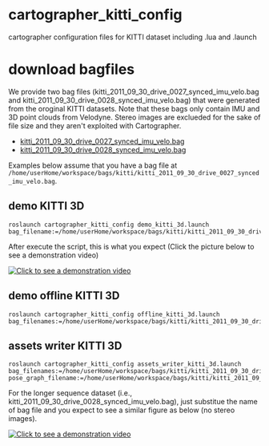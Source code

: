 # cartographer_kitti_config
cartographer configuration files for KITTI dataset including .lua and .launch

# download bagfiles
We provide two bag files (kitti_2011_09_30_drive_0027_synced_imu_velo.bag and kitti_2011_09_30_drive_0028_synced_imu_velo.bag) that were generated from the oroginal KITTI datasets. Note that these bags only contain IMU and 3D point clouds from Velodyne. Stereo images are exclueded for the sake of file size and they aren't exploited with Cartographer.

* [kitti_2011_09_30_drive_0027_synced_imu_velo.bag](https://drive.google.com/open?id=1KXX1tgWKL1D50oDpIjYe6UMDJKKTwW8U)
* [kitti_2011_09_30_drive_0028_synced_imu_velo.bag](https://drive.google.com/open?id=1Fu5OsjAzozjJ_Q2xdqkoq-gbmo9Mb7uL)


Examples below assume that you have a bag file at `/home/userHome/workspace/bags/kitti/kitti_2011_09_30_drive_0027_synced_imu_velo.bag`.

## demo KITTI 3D
```
roslaunch cartographer_kitti_config demo_kitti_3d.launch bag_filename:=/home/userHome/workspace/bags/kitti/kitti_2011_09_30_drive_0027_synced_imu_velo.bag
```
After execute the script, this is what you expect (Click the picture below to see a demonstration video)
  
[![Click to see a demonstration video](http://drive.google.com/uc?export=view&id=1xT_CpUWNchazHbj1URdJiahM7Jmd9QlU)](https://youtu.be/29Knm-phAyI)

## demo offline KITTI 3D
```
roslaunch cartographer_kitti_config offline_kitti_3d.launch bag_filenames:=/home/userHome/workspace/bags/kitti/kitti_2011_09_30_drive_0027_synced_imu_velo.bag
```
## assets writer KITTI 3D
```
roslaunch cartographer_kitti_config assets_writer_kitti_3d.launch bag_filenames:=/home/userHome/workspace/bags/kitti/kitti_2011_09_30_drive_0027_synced_imu_velo.bag pose_graph_filename:=/home/userHome/workspace/bags/kitti/kitti_2011_09_30_drive_0027_synced_imu_velo.bag.pbstream
```

For the longer sequence dataset (i.e., kitti_2011_09_30_drive_0028_synced_imu_velo.bag), just substitue the name of bag file and you expect to see a similar figure as below (no stereo images).

[![Click to see a demonstration video](http://drive.google.com/uc?export=view&id=1U2wUxhp15l5RxF3CckgjlxPGC4-Zh5N9)](https://youtu.be/mn4y3yQm3Pc)
